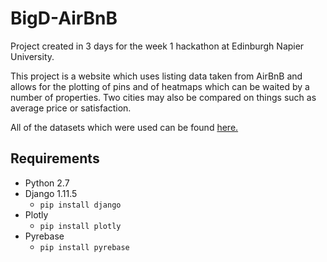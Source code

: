 # BigD-AirBnB

Project created in 3 days for the week 1 hackathon at Edinburgh Napier University.

This project is a website which uses listing data taken from AirBnB and allows for the plotting of pins and of heatmaps which can be waited by a number of properties. Two cities may also be compared on things such as average price or satisfaction.

All of the datasets which were used can be found [here.](http://tomslee.net/airbnb-data-collection-get-the-data)

## Requirements

* Python 2.7 
* Django 1.11.5
  * `pip install django`
* Plotly
  * `pip install plotly`
* Pyrebase
  * `pip install pyrebase`

